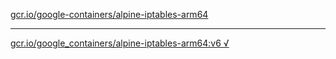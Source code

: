 [gcr.io/google-containers/alpine-iptables-arm64](https://hub.docker.com/r/sqeven/alpine-iptables-arm64/tags/) 

----
[gcr.io/google_containers/alpine-iptables-arm64:v6 √](https://hub.docker.com/r/sqeven/alpine-iptables-arm64/tags/)


